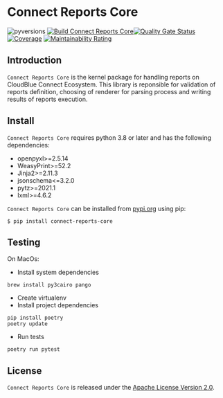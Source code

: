 # Connect Reports Core

![pyversions](https://img.shields.io/pypi/pyversions/connect-reports-core.svg) [![Build Connect Reports Core](https://github.com/cloudblue/connect-reports-core/actions/workflows/build.yml/badge.svg)](https://github.com/cloudblue/connect-reports-core/actions/workflows/build.yml)[![Quality Gate Status](https://sonarcloud.io/api/project_badges/measure?project=connect-reports-core&metric=alert_status)](https://sonarcloud.io/dashboard?id=connect-reports-core) [![Coverage](https://sonarcloud.io/api/project_badges/measure?project=connect-reports-core&metric=coverage)](https://sonarcloud.io/dashboard?id=connect-reports-core) [![Maintainability Rating](https://sonarcloud.io/api/project_badges/measure?project=connect-reports-core&metric=sqale_rating)](https://sonarcloud.io/dashboard?id=connect-reports-core)

## Introduction

`Connect Reports Core` is the kernel package for handling reports on CloudBlue Connect Ecosystem. 
This library is reponsible for validation of reports definition, choosing of renderer for parsing process and writing results of reports execution.


## Install

`Connect Reports Core` requires python 3.8 or later and has the following dependencies:

* openpyxl>=2.5.14
* WeasyPrint>=52.2
* Jinja2>=2.11.3
* jsonschema<=3.2.0
* pytz>=2021.1
* lxml>=4.6.2

`Connect Reports Core` can be installed from [pypi.org](https://pypi.org/project/connect-reports-core/) using pip:

```
$ pip install connect-reports-core
```

## Testing

On MacOs:
* Install system dependencies
```commandline
brew install py3cairo pango
```
* Create virtualenv
* Install project dependencies
```commandline
pip install poetry
poetry update
```
* Run tests
```commandline
poetry run pytest
```


## License

``Connect Reports Core`` is released under the [Apache License Version 2.0](https://www.apache.org/licenses/LICENSE-2.0).
